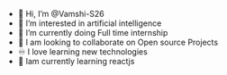 - 👋 Hi, I’m @Vamshi-S26
- 👀 I’m interested in artificial intelligence 
- 🌱 I’m currently doing Full time internship  
- 🏬 I am looking to collaborate on Open source Projects 
- ♾️ I love learning new technologies
- 🤖 Iam currently learning reactjs 
<!---
Vamshi-S26/Vamshi-S26 is a ✨ special ✨ repository because its `README.md` (this file) appears on your GitHub profile.
You can click the Preview link to take a look at your changes.
--->

